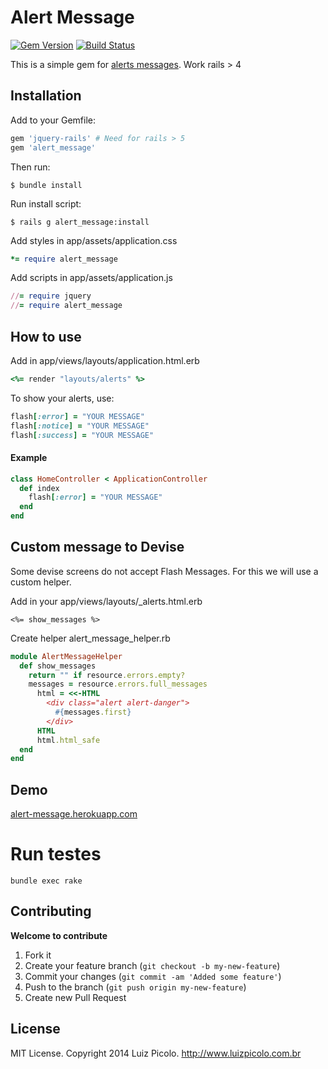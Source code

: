 # Alert Message

[![Gem Version](https://badge.fury.io/rb/alert_message.svg)](http://badge.fury.io/rb/alert_message)
[![Build Status](https://travis-ci.org/luizpicolo/alert_message.svg?branch=master)](https://travis-ci.org/luizpicolo/alert_message)

This is a simple gem for [alerts messages](http://rubygems.org/gems/alert_message). Work rails > 4

## Installation

Add to your Gemfile:

```ruby
gem 'jquery-rails' # Need for rails > 5
gem 'alert_message'
```

Then run:

    $ bundle install

Run install script:

    $ rails g alert_message:install

Add styles in app/assets/application.css

```ruby
*= require alert_message
```

Add scripts in app/assets/application.js

```ruby
//= require jquery
//= require alert_message
```

## How to use

Add in app/views/layouts/application.html.erb

```ruby
<%= render "layouts/alerts" %>
```

To show your alerts, use:

```ruby
flash[:error] = "YOUR MESSAGE"
flash[:notice] = "YOUR MESSAGE"
flash[:success] = "YOUR MESSAGE"
```

#### Example

```ruby
class HomeController < ApplicationController
  def index
    flash[:error] = "YOUR MESSAGE"  
  end
end
```

## Custom message to Devise

Some devise screens do not accept Flash Messages. For this we will use a custom helper.

Add in your app/views/layouts/_alerts.html.erb

    <%= show_messages %>

Create helper alert_message_helper.rb

```ruby
module AlertMessageHelper
  def show_messages
    return "" if resource.errors.empty?
    messages = resource.errors.full_messages
      html = <<-HTML
        <div class="alert alert-danger">
          #{messages.first}
        </div>
      HTML
      html.html_safe
  end
end
```    

## Demo

[alert-message.herokuapp.com](https://alert-message.herokuapp.com/)

# Run testes

```
bundle exec rake
```

## Contributing

**Welcome to contribute**

1. Fork it
2. Create your feature branch (`git checkout -b my-new-feature`)
3. Commit your changes (`git commit -am 'Added some feature'`)
4. Push to the branch (`git push origin my-new-feature`)
5. Create new Pull Request

## License

MIT License. Copyright 2014 Luiz Picolo. http://www.luizpicolo.com.br
